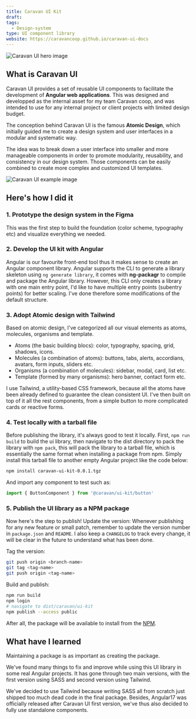 ```yaml
---
title: Caravan UI Kit
draft:
tags:
  - Design-system
type: UI component library
website: https://caravancoop.github.io/caravan-ui-docs
---
```

![Caravan UI hero image](/public/static/images/caravan-ui-hero.png)
## What is Caravan UI

Caravan UI provides a set of reusable UI components to facilitate the development of **Angular web applications**. This was designed and developped as the internal asset for my team Caravan coop, and was intended to use for any internal project or client projects with limited design budget.

The conception behind Caravan UI is the famous **Atomic Design**, which initially guided me to create a design system and user interfaces in a modular and systematic way.

The idea was to break down a user interface into smaller and more manageable components in order to promote modularity, reusability, and consistency in our design system. Those components can be easily combined to create more complex and customized UI templates.

![Caravan UI example image](/public/static/images/caravan-ui-example.png)

## Here's how I did it

### 1. Prototype the design system in the Figma

This was the first step to build the foundation (color scheme, typography etc) and visualize everything we needed.

### 2. Develop the UI kit with Angular

Angular is our favourite front-end tool thus it makes sense to create an Angular component library. Angular supports the CLI to generate a library skeleton using `ng generate library`, it comes with **ng-packagr** to compile and package the Angular library. However, this CLI only creates a library with one main entry point, I'd like to have multiple entry points (subentry points) for better scaling. I've done therefore some modifications of the default structure.

### 3. Adopt Atomic design with Tailwind

Based on atomic design, I've categorized all our visual elements as atoms, molecules, organisms and template.

- Atoms (the basic building blocs): color, typography, spacing, grid, shadows, icons.
- Molecules (a combination of atoms): buttons, tabs, alerts, accordians, avatars, form inputs, sliders etc.
- Organisms (a combination of molecules): sidebar, modal, card, list etc.
- Template (formed by many organisms): hero banner, contact form etc.

I use Tailwind, a utility-based CSS framework, because all the atoms have been already defined to guarantee the clean consistent UI. I've then built on top of it all the rest components, from a simple button to more complicated cards or reactive forms.

### 4. Test locally with a tarball file

Before publishing the library, it's always good to test it locally. First, `npm run build` to build the ui library, then navigate to the dist directory to pack the library with `npm pack`, this will pack the library to a tarball file, which is essentially the same format when installing a package from npm. Simply install this tarball file to another empty Angular project like the code below:

```bash
npm install caravan-ui-kit-0.0.1.tgz
```

And import any component to test such as:

```typescript
import { ButtonComponent } from '@caravan/ui-kit/button'
```

### 5. Publish the UI library as a NPM package

Now here's the step to publish! Update the version: Whenever publishing for any new feature or small patch, remember to update the version number in `package.json` and `README`. I also keep a `CHANGELOG` to track every change, it will be clear in the future to understand what has been done.

Tag the version:

```bash
git push origin <branch-name>
git tag <tag-name>
git push origin <tag-name>
```

Build and publish:

```bash
npm run build
npm login
# navigate to dist/caravan/ui-kit
npm publish --access public
```

After all, the package will be available to install from the [NPM](https://www.npmjs.com/package/@caravancoop/ui-kit).

## What have I learned

Maintaining a package is as important as creating the package.

We've found many things to fix and improve while using this UI library in some real Angular projects. It has gone through two main versions, with the first version using SASS and second version using Tailwind.

We've decided to use Tailwind because writing SASS all from scratch just shipped too much dead code in the final package. Besides, Angular17 was officially released after Caravan UI first version, we've thus also decided to fully use standalone components.